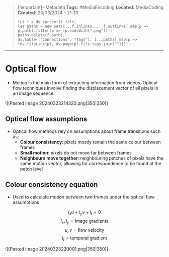 > [!important]- Metadata
> **Tags:** #MediaEncoding 
> **Located:** MediaCoding
> **Created:** 23/03/2024 - 21:39
> ```dataviewjs
> let f = dv.current().file;
> let paths = new Set([...f.inlinks, ...f.outlinks].map(p => p.path).filter(p => !p.endsWith(".png")));
> paths.delete(f.path);
> dv.table(["Connections", "Tags"], [...paths].map(p => [dv.fileLink(p), dv.page(p).file.tags.join("")]));
> ```

___
# Optical flow
- Motion is the main form of extracting information from videos. Optical flow techniques involve finding the displacement vector of all pixels in an image sequence. 


![[Pasted image 20240323214320.png|350|350]]
## Optical flow assumptions
- Optical flow methods rely on assumptions about frame transitions such as:
	- **Colour consistency**: pixels mostly remain the same colour between frames
	- **Small motion**: pixels do not move far between frames
	- **Neighbours move together**: neighbouring patches of pixels have the same motion vector, allowing for correspondence to be found at the patch level 

## Colour consistency equation 
- Used to calculate motion between two frames under the optical flow assumptions 


$$I_{x}u+I_{y}v+I_{t}=0$$
$$I_{x},I_{y}=\text{Image gradients}$$
$$u,v =\text{flow velocity}$$
$$I_{t}=\text{temporal gradient}$$

![[Pasted image 20240323220001.png|350|350]]

